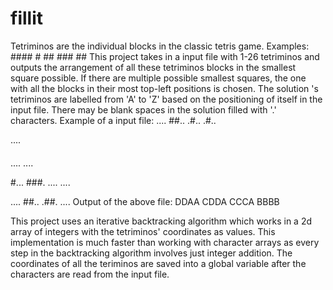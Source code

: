 # fillit
Tetriminos are the individual blocks in the classic tetris game.
Examples:
    ####   #    ##
          ###   ##
This project takes in a input file with 1-26 tetriminos and outputs the arrangement of all these tetriminos blocks in the smallest square possible. If there are multiple possible smallest squares, the one with all the blocks in their most top-left positions is chosen. The solution 's tetriminos are labelled from 'A' to 'Z' based on the positioning of itself in the input file. There may be blank spaces in the solution filled with '.' characters.
Example of a input file:
 ....
 ##..
 .#..
 .#..

 ....
 ####
 ....
 ....

 #...
 ###.
 ....
 ....

 ....
 ##..
 .##.
 ....
Output of the above file:
 DDAA
 CDDA
 CCCA
 BBBB

This project uses an iterative backtracking algorithm which works in a 2d array of integers with the tetriminos' coordinates as values. This implementation is much faster than working with character arrays as every step in the backtracking algorithm involves just integer addition. The coordinates of all the teriminos are saved into a global variable after the characters are read from the input file.
